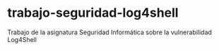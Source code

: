 # trabajo-seguridad-log4shell
Trabajo de la asignatura Seguridad Informática sobre la vulnerabilidad Log4Shell
